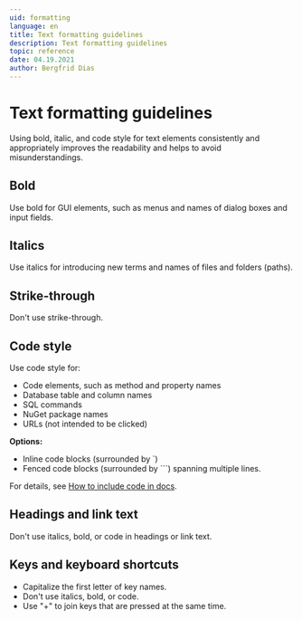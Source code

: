 ```yaml
---
uid: formatting
language: en
title: Text formatting guidelines
description: Text formatting guidelines
topic: reference
date: 04.19.2021
author: Bergfrid Dias
---
```


# Text formatting guidelines

Using bold, italic, and code style for text elements consistently and appropriately improves the
readability and helps to avoid misunderstandings.

## Bold

Use bold for GUI elements, such as menus and names of dialog boxes and input fields.

## Italics

Use italics for introducing new terms and names of files and folders (paths).

## Strike-through

Don't use strike-through.

## Code style

Use code style for:

* Code elements, such as method and property names
* Database table and column names
* SQL commands
* NuGet package names
* URLs (not intended to be clicked)

**Options:**

* Inline code blocks (surrounded by \`)
* Fenced code blocks (surrounded by \`\`\`) spanning multiple lines.

For details, see [How to include code in docs][1].

## Headings and link text

Don't use italics, bold, or code in headings or link text.

## Keys and keyboard shortcuts

* Capitalize the first letter of key names.
* Don't use italics, bold, or code.
* Use "+" to join keys that are pressed at the same time.

<!-- Referenced links-->
[1]: ../markdown-guide/code-in-docs.md
